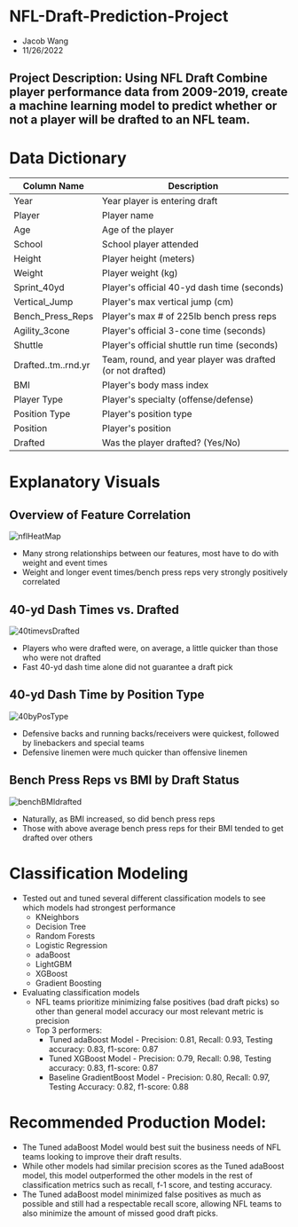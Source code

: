 # NFL-Draft-Prediction-Project
- Jacob Wang
- 11/26/2022

## Project Description: Using NFL Draft Combine player performance data from 2009-2019, create a machine learning model to predict whether or not a player will be drafted to an NFL team. 

# Data Dictionary 

Column Name | Description
---|---
Year | Year player is entering draft
Player| Player name
Age| Age of the player
School | School player attended
Height | Player height (meters)
Weight | Player weight (kg)
Sprint_40yd | Player's official 40-yd dash time (seconds)
Vertical_Jump | Player's max vertical jump (cm)
Bench_Press_Reps | Player's max # of 225lb bench press reps
Agility_3cone | Player's official 3-cone time (seconds)
Shuttle | Player's official shuttle run time (seconds)
Drafted..tm..rnd.yr | Team, round, and year player was drafted (or not drafted)
BMI| Player's body mass index
Player Type | Player's specialty (offense/defense)
Position Type | Player's position type
Position | Player's position
Drafted | Was the player drafted? (Yes/No)

# Explanatory Visuals

## Overview of Feature Correlation
![nflHeatMap](https://user-images.githubusercontent.com/112730629/204176763-d917852a-9212-43e8-b2d6-ef0651b2c23b.png)
* Many strong relationships between our features, most have to do with weight and event times 
* Weight and longer event times/bench press reps very strongly positively correlated 

## 40-yd Dash Times vs. Drafted
![40timevsDrafted](https://user-images.githubusercontent.com/112730629/204178480-8b1ef4e6-4c46-4abd-8300-2b804b1d8296.png)
* Players who were drafted were, on average, a little quicker than those who were not drafted
* Fast 40-yd dash time alone did not guarantee a draft pick 

## 40-yd Dash Time by Position Type
![40byPosType](https://user-images.githubusercontent.com/112730629/204183687-c2cd59c9-31d9-4db0-8b38-a4e1b0e40cce.png)
* Defensive backs and running backs/receivers were quickest, followed by linebackers and special teams
* Defensive linemen were much quicker than offensive linemen 

## Bench Press Reps vs BMI by Draft Status
![benchBMIdrafted](https://user-images.githubusercontent.com/112730629/204183934-c919ee67-ebc7-4728-b5ec-1a1cdd6887f3.png)
* Naturally, as BMI increased, so did bench press reps
* Those with above average bench press reps for their BMI tended to get drafted over others 

# Classification Modeling
* Tested out and tuned several different classification models to see which models had strongest performance 
  - KNeighbors
  - Decision Tree
  - Random Forests
  - Logistic Regression
  - adaBoost
  - LightGBM
  - XGBoost
  - Gradient Boosting
* Evaluating classification models
  - NFL teams prioritize minimizing false positives (bad draft picks) so other than general model accuracy our most relevant metric is precision
  - Top 3 performers:
    - Tuned adaBoost Model - Precision: 0.81, Recall: 0.93, Testing accuracy: 0.83, f1-score: 0.87
    - Tuned XGBoost Model - Precision: 0.79, Recall: 0.98, Testing accuracy: 0.83, f1-score: 0.87
    - Baseline GradientBoost Model - Precision: 0.80, Recall: 0.97, Testing Accuracy: 0.82, f1-score: 0.88

# Recommended Production Model: 
* The Tuned adaBoost Model would best suit the business needs of NFL teams looking to improve their draft results. 
* While other models had similar precision scores as the Tuned adaBoost model, this model outperformed the other models in the rest of classification metrics such as recall, f-1 score, and testing accuracy. 
* The Tuned adaBoost model minimized false positives as much as possible and still had a respectable recall score, allowing NFL teams to also minimize the amount of missed good draft picks. 
